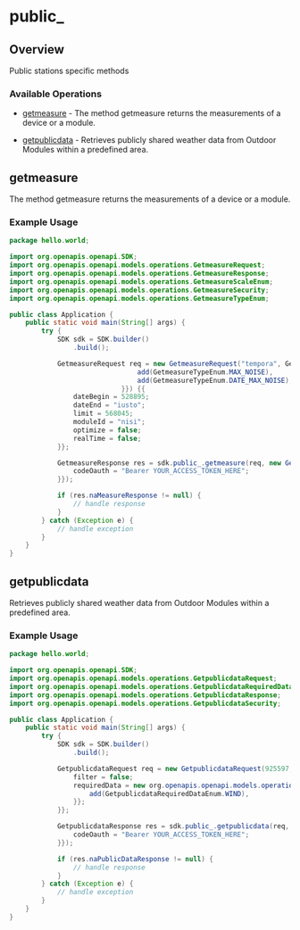 # public_

## Overview

Public stations specific methods

### Available Operations

* [getmeasure](#getmeasure) - The method getmeasure returns the measurements of a device or a module.

* [getpublicdata](#getpublicdata) - Retrieves publicly shared weather data from Outdoor Modules within a predefined area.

## getmeasure

The method getmeasure returns the measurements of a device or a module.


### Example Usage

```java
package hello.world;

import org.openapis.openapi.SDK;
import org.openapis.openapi.models.operations.GetmeasureRequest;
import org.openapis.openapi.models.operations.GetmeasureResponse;
import org.openapis.openapi.models.operations.GetmeasureScaleEnum;
import org.openapis.openapi.models.operations.GetmeasureSecurity;
import org.openapis.openapi.models.operations.GetmeasureTypeEnum;

public class Application {
    public static void main(String[] args) {
        try {
            SDK sdk = SDK.builder()
                .build();

            GetmeasureRequest req = new GetmeasureRequest("tempora", GetmeasureScaleEnum.ONEHOUR,                 new org.openapis.openapi.models.operations.GetmeasureTypeEnum[]{{
                                add(GetmeasureTypeEnum.MAX_NOISE),
                                add(GetmeasureTypeEnum.DATE_MAX_NOISE),
                            }}) {{
                dateBegin = 528895;
                dateEnd = "iusto";
                limit = 568045;
                moduleId = "nisi";
                optimize = false;
                realTime = false;
            }};            

            GetmeasureResponse res = sdk.public_.getmeasure(req, new GetmeasureSecurity() {{
                codeOauth = "Bearer YOUR_ACCESS_TOKEN_HERE";
            }});

            if (res.naMeasureResponse != null) {
                // handle response
            }
        } catch (Exception e) {
            // handle exception
        }
    }
}
```

## getpublicdata

Retrieves publicly shared weather data from Outdoor Modules within a predefined area.

### Example Usage

```java
package hello.world;

import org.openapis.openapi.SDK;
import org.openapis.openapi.models.operations.GetpublicdataRequest;
import org.openapis.openapi.models.operations.GetpublicdataRequiredDataEnum;
import org.openapis.openapi.models.operations.GetpublicdataResponse;
import org.openapis.openapi.models.operations.GetpublicdataSecurity;

public class Application {
    public static void main(String[] args) {
        try {
            SDK sdk = SDK.builder()
                .build();

            GetpublicdataRequest req = new GetpublicdataRequest(925597, 836079, 71036, 337396) {{
                filter = false;
                requiredData = new org.openapis.openapi.models.operations.GetpublicdataRequiredDataEnum[]{{
                    add(GetpublicdataRequiredDataEnum.WIND),
                }};
            }};            

            GetpublicdataResponse res = sdk.public_.getpublicdata(req, new GetpublicdataSecurity() {{
                codeOauth = "Bearer YOUR_ACCESS_TOKEN_HERE";
            }});

            if (res.naPublicDataResponse != null) {
                // handle response
            }
        } catch (Exception e) {
            // handle exception
        }
    }
}
```
